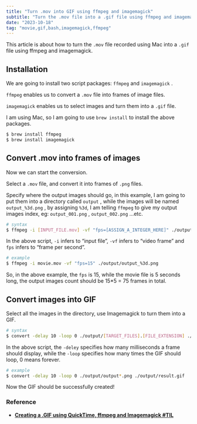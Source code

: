 ```yaml
---
title: "Turn .mov into GIF using ffmpeg and imagemagick"
subtitle: "Turn the .mov file into a .gif file using ffmpeg and imagemagick"
date: "2023-10-18"
tag: "movie,gif,bash,imagemagick,ffmpeg"
---
```


This article is about how to turn the `.mov` file recorded using Mac into a `.gif` file using ffmpeg and imagemagick.

## Installation

We are going to install two script packages: `ffmpeg` and `imagemagick` .

`ffmpeg` enables us to convert a `.mov` file into frames of image files.

`imagemagick` enables us to select images and turn them into a `.gif` file.

I am using Mac, so I am going to use `brew install` to install the above packages.

```bash
$ brew install ffmpeg
$ brew install imagemagick
```

## Convert .mov into frames of images

Now we can start the conversion.

Select a `.mov` file, and convert it into frames of `.png` files.

Specify where the output images should go, in this example, I am going to put them into a directory called `output` , while the images will be named `output_%3d.png` , by assigning `%3d`, I am telling `ffmpeg` to give my output images index, eg: `output_001.png` , `output_002.png` …etc.

```bash
# syntax
$ ffmpeg -i [INPUT_FILE.mov] -vf "fps=[ASSIGN_A_INTEGER_HERE]" ./output/[OUTPUT_FILE_NAME_%3d.[FILE_EXTENSION]]

```

In the above script, `-i` infers to “input file”, `-vf` infers to “video frame” and `fps` infers to “frame per second”. 

```bash
# example
$ ffmpeg -i movie.mov -vf "fps=15" ./output/output_%3d.png
```

So, in the above example, the `fps` is 15, while the movie file is 5 seconds long, the output images count should be 15*5 = 75 frames in total.

## Convert images into GIF

Select all the images in the directory, use Imagemagick to turn them into a GIF.

```bash
# syntax
$ convert -delay 10 -loop 0 ./output/[TARGET_FILES].[FILE_EXTENSION] ./output/result.gif
```

In the above script, the `-deley` specifies how many milliseconds a frame should display, while the `-loop` specifies how many times the GIF should loop, 0 means forever.

```bash
# example
$ convert -delay 10 -loop 0 ./output/output*.png ./output/result.gif
```

Now the GIF should be successfully created!

### Reference

- **[Creating a .GIF using QuickTime, ffmpeg and Imagemagick #TIL](https://medium.com/@evidanary/creating-a-gif-using-quicktime-ffmpeg-and-imagemagick-til-a8601fcf1f70)**